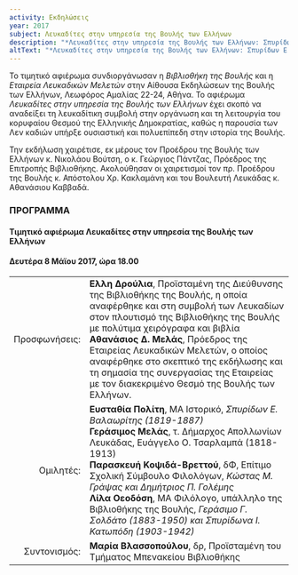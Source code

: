 ```yaml
---
activity: Εκδηλώσεις
year: 2017
subject: Λευκαδίτες στην υπηρεσία της Βουλής των Ελλήνων
description: "*Λευκαδίτες στην υπηρεσία της Βουλής των Ελλήνων: Σπυρίδων Ε. Βαλαωρίτης \(1819-1887\) - Ευάγγελος Ο. Τσαρλαμπάς \(181$-1913\) - Κώστας Μ. Γράψας - Δημήτριος Π. Γολέμης - Γεράσιμος Γ. Σολδάτος \(1883-1950\) - Σπυρίδωνας Ι. Κατωπόδης \(1903-1942\). Τιμητική εκδήλωση,* Αθήνα 8 Μάϊου 2017. Ομιλητές: Ευσταθία Πολίτη, Γεράσιμος Μελάς, Παρασκευή Κοψιδά-Βρεττού και Λίλα Οεοδόση."
altText: "*Λευκαδίτες στην υπηρεσία της Βουλής των Ελλήνων: Σπυρίδων Ε. Βαλαωρίτης \(1819-1887\) - Ευάγγελος Ο. Τσαρλαμπάς \(181$-1913\) - Κώστας Μ. Γράψας - Δημήτριος Π. Γολέμης - Γεράσιμος Γ. Σολδάτος \(1883-1950\) - Σπυρίδωνας Ι. Κατωπόδης \(1903-1942\). Τιμητική εκδήλωση,* Αθήνα 8 Μάϊου 2017. Ομιλητές: Ευσταθία Πολίτη, Γεράσιμος Μελάς, Παρασκευή Κοψιδά-Βρεττού και Λίλα Οεοδόση. Η εκδήλωση έγινε στην Αίθουσα Εκδηλώσεων της Βουλής των Ελλήνων, Λεωφόρος Αμαλίας 22-24, Αθήνα. [\(περισσότερα εδώ\)](/xroniko/ekdhlwseis/lefkadites_stin_vouli.html)"
---
```


Το τιμητικό αφιέρωμα συνδιοργάνωσαν η *Βιβλιοθήκη της Βουλής* και η *Εταιρεία Λευκαδικών Μελετών* στην Αίθουσα Εκδηλώσεων της Βουλής των Ελλήνων, Λεωφόρος Αμαλίας 22-24, Αθήνα. Το αφιέρωμα *Λευκαδίτες στην υπηρεσία της Βουλής των Ελλήνων* έχει σκοπό να αναδείξει τη λευκαδίτικη συμβολή στην οργάνωση και τη λειτουργία του κορυφαίου Θεσμού της Ελληνικής Δημοκρατίας, καθώς η παρουσία των Λεν καδιών υπήρξε ουσιαστική και πολυεπίπεδη στην ιστορία της Βουλής.

Την εκδήλωση χαιρέτισε, εκ μέρους τον Προέδρου της Βουλής των Ελλήνων κ. Νικολάου Βούτση, ο κ. Γεώργιος Πάντζας, Πρόεδρος της Επιτροπής Βιβλιοθήκης. Ακολούθησαν οι χαιρετισμοί τον πρ. Προέδρου της Βουλής κ. Απόστολου Χρ. Κακλαμάνη και του Βουλευτή Λευκάδας κ. Αθανάσιου Καββαδά.

### ΠΡΟΓΡΑΜΜΑ

#### Τιμητικό αφιέρωμα Λευκαδίτες στην υπηρεσία της Βουλής των Ελλήνων
#### Δευτέρα 8 Μάϊου 2017, ώρα 18.00

|                              |                         |
| ---------------------------: | :---------------------- |
| <div class='donthyphenate'>Προσφωνήσεις:</div> | **Ελλη Δρούλια**, Προϊσταμένη της Διεύθυνσης της Βιβλιοθήκης της Βουλής, η οποία αναφέρθηκε και στη συμβολή των Λευκαδίων στον πλουτισμό της Βιβλιοθήκης της Βουλής με πολύτιμα χειρόγραφα και βιβλία <br/>**Αθανάσιος Δ. Μελάς**, Πρόεδρος της Εταιρείας Λευκαδικών Μελετών, ο οποίος αναφέρθηκε στο σκεπτικό της εκδήλωσης και τη σημασία της συνεργασίας της Εταιρείας με τον διακεκριμένο Θεσμό της Βουλής των Ελλήνων.<br/>
| <div class='donthyphenate'>Ομιλητές:</div> | **Ευσταθία Πολίτη**, ΜΑ Ιστορικό, *Σπυρίδων Ε. Βαλαωρίτης \(1819-1887\)*<br/>**Γεράσιμος Μελάς**, τ. Δήμαρχος Απολλωνίων Λευκάδας, Ευάγγελο Ο. Τσαρλαμπά \(1818-1913\)<br/>**Παρασκευή Κοψιδά-Βρεττού**, δΦ, Επίτιμο Σχολική Σύμβουλο Φιλολόγων, *Κώστας Μ. Γράψας και Δημήτριος Π. Γολέμης* <br/>**Λίλα Οεοδόση**, ΜΑ Φιλόλογο, υπάλληλο της Βιβλιοθήκης της Βουλής, *Γεράσιμο Γ. Σολδάτο \(1883-1950\) και Σπυρίδωνα Ι. Κατωπόδη \(1903-1942\)*
| <div class='donthyphenate'>Συντονισμός:</div> | **Μαρία Βλασσοπούλου**, δρ, Προϊσταμένη του Τμήματος Μπενακείου Βιβλιοθήκης
